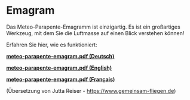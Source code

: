 # Emagram

Das Meteo-Parapente-Emagramm ist einzigartig. Es ist ein großartiges Werkzeug, mit dem Sie die Luftmasse auf einen Blick verstehen können!

Erfahren Sie hier, wie es funktioniert:

**<a href="/de/files/meteo-parapente-emagram.pdf" target="_blank">meteo-parapente-emagram.pdf (Deutsch)</a>**

**<a href="/files/meteo-parapente-emagram.pdf" target="_blank">meteo-parapente-emagram.pdf (English)</a>**

**<a href="/fr/files/meteo-parapente-emagram.pdf" target="_blank">meteo-parapente-emagram.pdf (Français)</a>**


(Übersetzung von Jutta Reiser - <https://www.gemeinsam-fliegen.de>)
